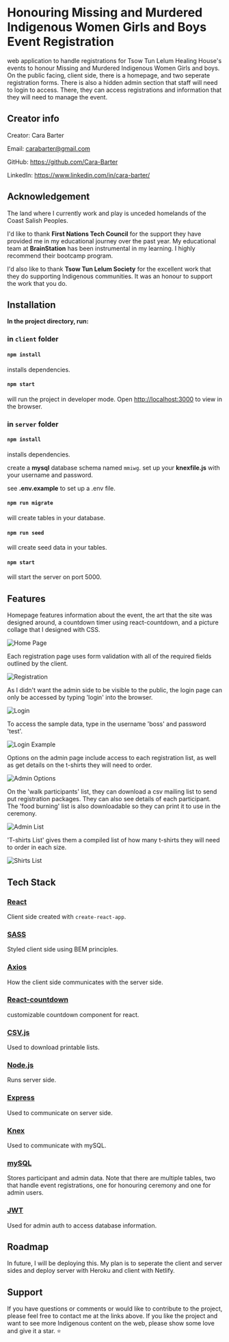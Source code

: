 # Honouring Missing and Murdered Indigenous Women Girls and Boys Event Registration

web application to handle registrations for Tsow Tun Lelum Healing House's events to honour Missing and Murdered Indigenous Women Girls and boys. On the public facing, client side, there is a homepage, and two seperate registration forms. There is also a hidden admin section that staff will need to login to access. There, they can access registrations and information that they will need to manage the event.

## Creator info

Creator: Cara Barter

Email: carabarter@gmail.com

GitHub: https://github.com/Cara-Barter

LinkedIn: https://www.linkedin.com/in/cara-barter/

## Acknowledgement

The land where I currently work and play is unceded homelands of the Coast Salish Peoples. 

I'd like to thank **First Nations Tech Council** for the support they have provided me in my educational journey over the past year.  My educational team at **BrainStation** has been instrumental in my learning. I highly recommend their bootcamp program.

I'd also like to thank **Tsow Tun Lelum Society** for the excellent work that they do supporting Indigenous communities.  It was an honour to support the work that you do.

## Installation

**In the project directory, run:**

### in `client` folder

#### `npm install` 
installs dependencies.

#### `npm start`
will run the project in developer mode.
Open [http://localhost:3000](http://localhost:3000) to view in the browser. 

### in `server` folder

#### `npm install`
installs dependencies.

create a **mysql** database schema named `mmiwg`.
set up your **knexfile.js** with your username and password. 

see **.env.example** to set up a .env file.

#### `npm run migrate`
will create tables in your database.

#### `npm run seed`
will create seed data in your tables. 

#### `npm start`
will start the server on port 5000.

## Features

Homepage features information about the event, the art that the site was designed around, a countdown timer using react-countdown, and a picture collage that I designed with CSS.

![Home Page](./server/public/readme-screens/mmiwg-hompage.PNG)

Each registration page uses form validation with all of the required fields outlined by the client.

![Registration](./server/public/readme-screens/mmiwg-registration.PNG)

As I didn't want the admin side to be visible to the public, the login page can only be accessed by typing 'login' into the browser.

![Login](./server/public/readme-screens/login.PNG)

To access the sample data, type in the username 'boss' and password 'test'.

![Login Example](./server/public/readme-screens/login-example.PNG)

Options on the admin page include access to each registration list, as well as get details on the t-shirts they will need to order.

![Admin Options](./server/public/readme-screens/admin.PNG)

On the 'walk participants' list, they can download a csv mailing list to send put registration packages. They can also see details of each participant. The 'food burning' list is also downloadable so they can print it to use in the ceremony.

![Admin List](./server/public/readme-screens/admin-options.PNG)

'T-shirts List' gives them a compiled list of how many t-shirts they will need to order in each size.

![Shirts List](./server/public/readme-screens/shirts.PNG)

## Tech Stack

### [React](https://reactjs.org/)
Client side created with `create-react-app`.

### [SASS](https://sass-lang.com/)
Styled client side using BEM principles.

### [Axios](https://axios-http.com/)
How the client side communicates with the server side.

### [React-countdown](https://www.npmjs.com/package/react-countdown)
customizable countdown component for react.

### [CSV.js](https://csv.js.org)
Used to download printable lists.

### [Node.js](https://nodejs.org/en/)
Runs server side.

### [Express](http://expressjs.com/)
Used to communicate on server side.

### [Knex](http://knexjs.org//)
Used to communicate with mySQL.

### [mySQL](https://www.mysql.com/)
Stores participant and admin data. Note that there are multiple tables, two that handle event registrations, one for honouring ceremony and one for admin users.

### [JWT](https://jwt.io/)
Used for admin auth to access database information.

## Roadmap

In future, I will be deploying this. My plan is to seperate the client and server sides and deploy server with Heroku and client with Netlify.

## Support

If you have questions or comments or would like to contribute to the project, please feel free to contact me at the links above. If you like the project and want to see more Indigenous content on the web, please show some love and give it a star. :star: